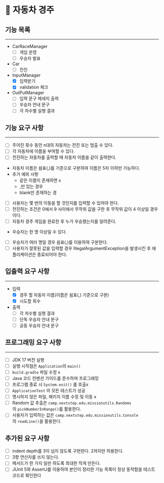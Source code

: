 # 🚗 자동차 경주

## 기능 목록

---

- CarRaceManager
  - [ ]  게임 운영
  - [ ]  우승자 발표
- Car
  - [ ]  전진
- InputManager
  - [x]  입력받기
  - [x]  validation 체크
- OutPutManager
  - [ ]  입력 문구 메세지 출력
  - [ ]  우승자 안내 문구
  - [ ]  각 차수별 실행 결과

## 기능 요구 사항

---

- [ ]  주어진 횟수 동안 n대의 자동차는 전진 또는 멈출 수 있다.
- [ ]  각 자동차에 이름을 부여할 수 있다.
- [ ]  전진하는 자동차를 출력할 때 자동차 이름을 같이 출력한다.
  - 자동차 이름은 쉼표(,)를 기준으로 구분하여 이름은 5자 이하만 가능하다.
  - 추가 예외 사항
    - 같은 이름이 존재하면 x
    - ,만 있는 경우
    - blank만 존재하는 경
- [ ]  사용자는 몇 번의 이동을 할 것인지를 입력할 수 있어야 한다.
- [ ]  전진하는 조건은 0에서 9 사이에서 무작위 값을 구한 후 무작위 값이 4 이상일 경우이다.
- [ ]  자동차 경주 게임을 완료한 후 누가 우승했는지를 알려준다.
  - 우승자는 한 명 이상일 수 있다.
- [ ]  우승자가 여러 명일 경우 쉼표(,)를 이용하여 구분한다.
- [ ]  사용자가 잘못된 값을 입력할 경우 IllegalArgumentException을 발생시킨 후 애플리케이션은 종료되어야 한다.

## 입출력 요구 사항

---

- 입력
  - [x]  경주 할 자동차 이름(이름은 쉼표(,) 기준으로 구분)
  - [x]  시도할 회수
- 출력
  - [ ]  각 차수별 실행 결과
  - [ ]  단독 우승자 안내 문구
  - [ ]  공동 우승자 안내 문구

## 프로그래밍 요구 사항

---

- [ ]  JDK 17 버전 실행
- [ ]  실행 시작점은 `Application`의  `main()`
- [ ]  `build.gradle` 파일 수정 x
- [ ]  Java 코드 컨벤션 가이드를 준수하며 프로그래밍
- [ ]  프로그램 종료 시 `System.exit()` 를 호출x
- [ ]  `ApplicationTest` 의 모든 테스트가 성공
- [ ]  명시하지 않은 파일, 패키지 이름 수정 및 이동 x
- [ ]  Random 값 추출은 `camp.nextstep.edu.missionutils.Randoms`의 `pickNumberInRange()`를 활용한다.
- [ ]  사용자가 입력하는 값은 `camp.nextstep.edu.missionutils.Console`의 `readLine()`을 활용한다.

## 추가된 요구 사항

- [ ]  indent depth를 3이 넘지 않도록 구현한다. 2까지만 허용한다.
- [ ]  3항 연산자를 쓰지 않는다.
- [ ]  메서드가 한 가지 일만 하도록 최대한 작게 만든다.
- [ ]  JUnit 5와 AssertJ를 이용하여 본인이 정리한 기능 목록이 정상 동작함을 테스트 코드로 확인한다